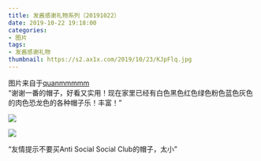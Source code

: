```yaml
---
title: 发酱感谢礼物系列（20191022）
date: 2019-10-22 19:18:00
categories:
- 图片
tags:
- 发酱感谢礼物
thumbnail: https://s2.ax1x.com/2019/10/23/KJpFlq.jpg
---
```


图片来自于<a href="https://weibo.com/p/1005051720171447" target="_blank">quanmmmmm</a><br/> “谢谢一番的帽子，好看又实用！现在家里已经有白色黑色红色绿色粉色蓝色灰色的肉色恐龙色的各种帽子乐！丰富！”

![](https://s2.ax1x.com/2019/10/23/KJpFlq.jpg)

<!--more-->

![](https://s2.ax1x.com/2019/10/23/KJpipn.jpg)

“友情提示不要买Anti Social Social Club的帽子，太小”
